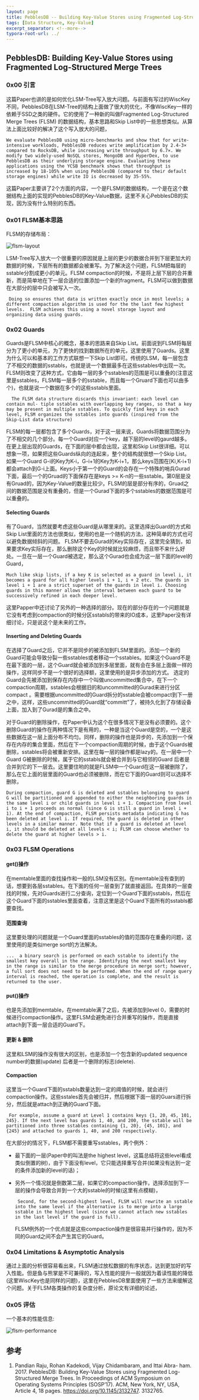 ```yaml
---
layout: page
title: PebblesDB -- Building Key-Value Stores using Fragmented Log-Structured Merge Trees
tags: [Data Structure, Key-Value]
excerpt_separator: <!--more-->
typora-root-url: ../
---
```


## PebblesDB: Building Key-Value Stores using Fragmented Log-Structured Merge Trees 

### 0x00 引言

  这篇Paper也讲的是如何优化LSM-Tree写入放大问题。与前面有写过的WiscKey不同，PebblesDB在LSM-Tree的结构上面做了很大的优化，不像WiscKey一样的依赖于SSD之类的硬件。它的使用了一种新的叫做Fragmented Log-Structured Merge Trees (FLSM) 的数据结构，基本思路和Skip List中的一些思想类似。从算法上面比较好的解决了这个写入放大的问题，

```
We evaluate PebblesDB using micro-benchmarks and show that for write-intensive workloads, PebblesDB reduces write amplification by 2.4-3× compared to RocksDB, while increasing write throughput by 6.7×. We modify two widely-used NoSQL stores, MongoDB and HyperDex, to use PebblesDB as their underlying storage engine. Evaluating these applications using the YCSB benchmark shows that throughput is increased by 18-105% when using PebblesDB (compared to their default storage engines) while write IO is decreased by 35-55%.
```

 这篇Paper主要讲了2个方面的内容，一个是FLSM的数据结构，一个是在这个数据结构上面的实现的PebblesDB的Key-Value数据，这里不关心PebblesDB的实现，因为没有什么特别的东西。

### 0x01 FLSM基本思路

FLSM的存储布局：

![flsm-layout](/assets/img/flsm-layout.png)

 LSM-Tree写入放大一个很重要的原因就是上层的更少的数据合并到下层更加大的数据的时候，下层所有的数据都会被重写。为了解决这个问题，FLSM把每层的sstable分割成更小的单元。FLSM compaction的时候，不是将上层下层的合并重新，而是简单地在下一层合适的位置添加一个新的fragment。FLSM可以做到数据在大部分的层中只会被写入一次。

```
 Doing so ensures that data is written exactly once in most levels; a different compaction algorithm is used for the the last few highest levels.  FLSM achieves this using a novel storage layout and organizing data using guards.
```

### 0x02 Guards

 Guards是FLSM中核心的概念，基本的思路来自Skip List。前面说到FLSM将每层分为了更小的单元，为了更快的找到数据所在的单元，这里使用了Guards。这里为什么可以和基本的工作方式联想一下Skip List即可。传统的LSM，每一层包含了不相交的数据的sstabls，也就是说一个数据最多在这些sstables中出现一次。FLSM则改变了这种方式，它由每一层的多个sstables的范围是可以重叠的(注意这里是sstables，FLSM每一层多个的sstable，而且每一个Gruard下面也可以由多个)，也就是说一个数据在多个的这些sstabls里面。

```
  The FLSM data structure discards this invariant: each level can contain mul- tiple sstables with overlapping key ranges, so that a key may be present in multiple sstables. To quickly find keys in each level, FLSM organizes the sstables into guards (inspired from the Skip-List data structure) 
```

 FLSM的每一层都包含了多个Guards，对于这一层来说，Guards将数据范围分为了不相交的几个部分。每一个Guard对应一个key，越下层的level的gaurd越多。在更上层出现的Guards，在下面的层中都会出现，这里和Skip List很详细。可以想象一项，如果把这些Guards纵向的连起来，整个的结构就很想一个Skip List。如果一个Guard G-i的Key为K-i，G-i+1的Key为K-i+1，那么keys范围在[Ki,K-i+1) 都会attach到G-i上面。Keys小于第一个的Guard的会存在一个特殊的哨兵Gurad下面，最后一个的Gruad的下面保存在是keys >= K-n的一些sstable。第0层是没有Gruad的，因为Key-Value的数量比较少。FLSM的层是部分有序的，Gruad之间的数据范围是没有重叠的，但是一个Gurad下面的多个sstables的数据范围是可以重叠的。

#### Selecting Guards 

  有了Guard，当然就要考虑这些Guard是从哪里来的。这里选择出Guard的方式和Skip List里面的方法也很类似，使用的也是一个随机的方法，这种简单的方式也可以避免数据倾斜的问题。 FLSM不要去Gurad的Key实际存在，这里完全猜到，如果要求Key实际存在，那么删除这个Key的时候就比较麻烦，而且带不来什么好处。一旦在一层一个Guard被选定，那么这个Gurad也会成为这一层下面的level的Guard，

```
Much like skip lists, if a key K is selected as a guard in level i, it becomes a guard for all higher levels i + 1, i + 2 etc. The guards in level i + 1 are a strict superset of the guards in level i. Choosing guards in this manner allows the interval between each guard to be successively refined in each deeper level.
```

  这里Papper中还讨论了另外的一种选择的部分。现在的部分存在的一个问题就是它没有考虑到compaction的时候分区sstabls的带来的IO成本，这里Paper没有详细讨论，只是说这个是未来的工作。

#### Inserting and Deleting Guards 

  在选择了Guard之后，它并不是同步的被添加到FLSM里面的。添加一个新的Guard可能会导致分裂一些sstables或者移动一个sstables。如果这个Guard不是在最下面的一层，这个Guard就会被添加到多层里面，就有会在多层上面做一样的操作，这样同步不是一个很好的选择额，这里使用的是异步添加的方式。 选定的Guard会先被添加到保存在内存中一个叫做uncommitted集合中，在下一个compaction周期，sstables会根据旧的和uncommitted的Gurad来进行分区compact 。需要根据uncommitted的Guard拆分的sstable会被compact到下一册之中，这样，这些uncommitted的Guard就“committ”了，被持久化到了存储设备上面，加入到了Gurad是的集合之中。

  对于Guard的删除操作，在Paper中认为这个在很多情况下是没有必须要的。这个删除Guard的操作在两种情况下是有用的，一种是当这个Guard是空的，一个是这些数据在这一层上面分布不均匀。同样，删除的操作也是异步的，先添加到一个保存在内存的集合里面，然后在下一个compaction周期的时候，由于这个Guards被删除，sstables将会被重新安排。这里在每一层的操作都是lazy的。在一层中一个Guard G被删除的时候，属于它的sstabls就会被合并到与它相邻的Guard 后者是合并到它的下一层去。这里要住哟的就是FLSM中一个Guard在这一层被删除了，那么在它上面的层里面的Guard也必须被删除，而在它下面的Guard则可以选择不删除，

```
During compaction, guard G is deleted and sstables belonging to guard G will be partitioned and appended to either the neighboring guards in the same level i or child guards in level i + 1. Compaction from level i to i + 1 proceeds as normal (since G is still a guard in level i + 1). At the end of compaction, FLSM persists metadata indicating G has been deleted at level i. If required, the guard is deleted in other levels in a similar manner. Note that if a guard is deleted at level i, it should be deleted at all levels < i; FLSM can choose whether to delete the guard at higher levels > i.
```

### 0x03 FLSM Operations 

#### get()操作

  在memtable里面的查找操作和一般的LSM没有区别。在memtable没有查到的话，想要到各层sstables。在下面的任何一层查到了就直接返回。在具体的一层查找的时候，先对Guards进行二分查询，定位到一个Guard下面的sstabls，然后在这个Guard下面的sstables里面查着，注意这里是这个Guard下面所有的sstabls都要查找。

#### 范围查询

  这里要处理的问题就是一个Guard里面的sstables的值的范围存在重叠的问题，这里使用的是类似merge sort的方法解决。

```
...  a binary search is performed on each sstable to identify the smallest key overall in the range. Identifying the next smallest key in the range is similar to the merge procedure in merge sort; however, a full sort does not need to be performed. When the end of range query interval is reached, the operation is complete, and the result is returned to the user. 
```

#### put()操作

  也是先添加到memtable，在memtable满了之后，先被添加到level 0，需要的时候进行compaction操作。这里FLSM会避免进行合并重写的操作，而是直接attach到下面一层合适的Guard下。

#### 更新 & 删除  

  这里和LSM的操作没有很大的区别，也是添加一个包含新的updated sequence number的数据(update) 后者是一个删除的标志(delete).

#### Compaction 

  这里当一个Guard下面的sstabls数量达到一定的阈值的时候，就会进行compaction操作。这些sstales首先会被归并，然后根据下面一层的Guars进行拆分，然后就是attach到正确的Guard下面。

```
 For example, assume a guard at Level 1 contains keys {1, 20, 45, 101, 245}. If the next level has guards 1, 40, and 200, the sstable will be partitioned into three sstables containing {1, 20}, {45, 101}, and {245} and attached to guards 1, 40, and 200 respectively.
```

 在大部分的情况下，FLSM都不需要重写sstables，两个例外：

* 最下面的一层(Paper中的叫法是the highest level，这篇总结将这些level看成类似倒置的树)，由于下面没有level，它只能选择重写合并(如果没有达到一定的条件添加新的level的话)；

* 另外一个情况就是倒数第二层，如果它的compaction操作，选择添加到下一层的操作会导致合并到一个大的sstable的时候(这里有点模糊)，

  ```
   Second, for the second-highest level, FLSM will rewrite an sstable into the same level if the alternative is to merge into a large sstable in the highest level (since we cannot attach new sstables in the last level if the guard is full). 
  ```

  FLSM例外的一个优点就是这些compaction操作是很容易并行操作的，因为不同的Guard之间不会产生其它的Guard。


### 0x04 Limitations & Asymptotic Analysis 

  通过上面的分析很容易看出来，FLSM通过放松数据的有序状态，达到更加好的写入性能。但是鱼与熊掌是不可兼得的，写入性能的提升一般就因为着读性能的降低(这里WiscKey也是同样的问题)，这里在PebblesDB里面使用了一些方法来缓解这个问题。关于FLSM各类操作的复杂度分析，原论文有详细的论述，

### 0x05 评估

一个基本的性能信息:

![flsm-performance](/assets/img/flsm-performance.png)

## 参考

1. Pandian Raju, Rohan Kadekodi, Vijay Chidambaram, and Ittai Abra- ham. 2017. PebblesDB: Building Key-Value Stores using Fragmented Log-Structured Merge Trees. In Proceedings of ACM Symposium on Operating Systems Principles (SOSP’17). ACM, New York, NY, USA, Article 4, 18 pages. https://doi.org/10.1145/3132747. 3132765.